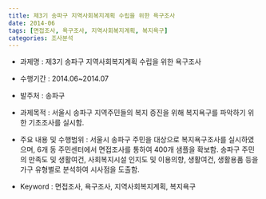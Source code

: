 ```yaml
---
title: 제3기 송파구 지역사회복지계획 수립을 위한 욕구조사
date: 2014-06
tags: [면접조사, 욕구조사, 지역사회복지계획, 복지욕구]
categories: 조사분석
---
```

- 과제명 : 제3기 송파구 지역사회복지계획 수립을 위한 욕구조사

- 수행기간 : 2014.06~2014.07

- 발주처 : 송파구

- 과제목적 : 서울시 송파구 지역주민들의 복지 증진을 위해 복지욕구를 파악하기 위한 기초조사를 실시함.

- 주요 내용 및 수행범위 : 서울시 송파구 주민을 대상으로 복지욕구조사를 실시하였으며, 6개 동 주민센터에서 면접조사를 통하여 400개 샘플을 확보함. 송파구 주민의 만족도 및 생활여건, 사회복지시설 인지도 및 이용의향, 생활여건, 생활용품 등을 가구 유형별로 분석하여 시사점을 도출함.

- Keyword : 면접조사, 욕구조사, 지역사회복지계획, 복지욕구
